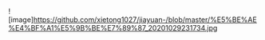 ![image]<https://github.com/xietong1027/jiayuan-/blob/master/%E5%BE%AE%E4%BF%A1%E5%9B%BE%E7%89%87_20201029231734.jpg>